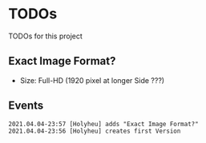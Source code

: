 # TODOs

TODOs for this project

## Exact Image Format?

- Size: Full-HD (1920 pixel at longer Side ???)

## Events

```
2021.04.04-23:57 [Holyheu] adds "Exact Image Format?"
2021.04.04-23:56 [Holyheu] creates first Version
```
